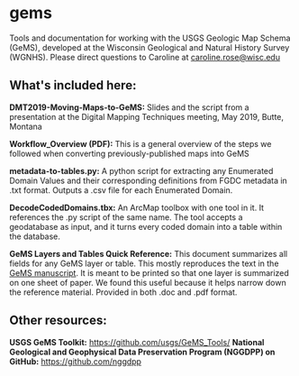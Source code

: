 # gems
Tools and documentation for working with the USGS Geologic Map Schema (GeMS), developed at the Wisconsin Geological and Natural History Survey (WGNHS). 
Please direct questions to Caroline at caroline.rose@wisc.edu

## What's included here:  

__DMT2019-Moving-Maps-to-GeMS:__ Slides and the script from a presentation at the Digital Mapping Techniques meeting, May 2019, Butte, Montana

__Workflow_Overview (PDF):__ This is a general overview of the steps we followed when converting previously-published maps into GeMS

__metadata-to-tables.py:__ A python script for extracting any Enumerated Domain Values and their corresponding definitions from FGDC metadata in .txt format. Outputs a .csv file for each Enumerated Domain. 

__DecodeCodedDomains.tbx:__ An ArcMap toolbox with one tool in it. It references the .py script of the same name. The tool accepts a geodatabase as input, and it turns every coded domain into a table within the database. 

__GeMS Layers and Tables Quick Reference:__ This document summarizes all fields for any GeMS layer or table. This mostly reproduces the text in the [GeMS manuscript](https://ngmdb.usgs.gov/Info/standards/GeMS/docs/GeMSv2_draft7g_ProvisionalRelease.pdf). It is meant to be printed so that one layer is summarized on one sheet of paper. We found this useful because it helps narrow down the reference material.
Provided in both .doc and .pdf format. 


## Other resources: 
**USGS GeMS Toolkit:** https://github.com/usgs/GeMS_Tools/ 
**National Geological and Geophysical Data Preservation Program (NGGDPP) on GitHub:** https://github.com/nggdpp
